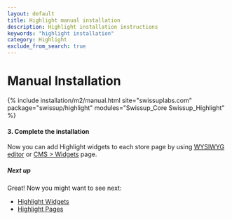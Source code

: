 ```yaml
---
layout: default
title: Highlight manual installation
description: Highlight installation instructions
keywords: "highlight installation"
category: Highlight
exclude_from_search: true
---
```


# Manual Installation

{% include installation/m2/manual.html site="swissuplabs.com" package="swissup/highlight" modules="Swissup_Core Swissup_Highlight" %}

#### 3. Complete the installation

Now you can add Highlight widgets to each store page by using
[WYSIWYG editor][usage_wysiwyg_editor] or [CMS > Widgets][usage_widgets_page]
page.

##### Next up

Great! Now you might want to see next:

- [Highlight Widgets](/m2/extensions/highlight/widgets/)
- [Highlight Pages](/m2/extensions/highlight/pages/)

[usage_wysiwyg_editor]: /m2/extensions/highlight/widgets/usage/#wysiwyg-editor
[usage_widgets_page]: /m2/extensions/highlight/widgets/usage/#widgets-page
